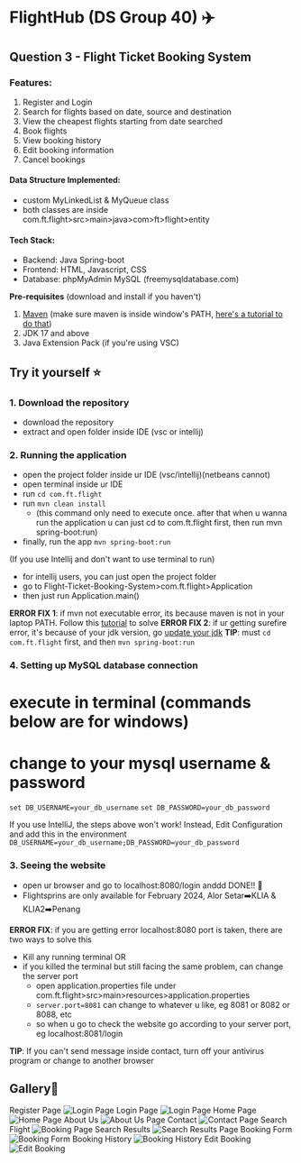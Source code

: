 # FlightHub (DS Group 40) ✈️
## Question 3 - Flight Ticket Booking System
### Features:
  1. Register and Login
  2. Search for flights based on date, source and destination
  3. View the cheapest flights starting from date searched
  4. Book flights
  5. View booking history
  6. Edit booking information
  7. Cancel bookings
     
#### Data Structure Implemented: 
- custom MyLinkedList & MyQueue class
- both classes are inside com.ft.flight>src>main>java>com>ft>flight>entity
  
#### Tech Stack:
  - Backend: Java Spring-boot
  - Frontend: HTML, Javascript, CSS
  - Database: phpMyAdmin MySQL (freemysqldatabase.com)

**Pre-requisites** (download and install if you haven't)
1. [Maven](https://maven.apache.org/download.cgi) (make sure maven is inside window's PATH, [here's a tutorial to do that](https://www.youtube.com/watch?v=88FB8MDgScA&t=1s)) 
2. JDK 17 and above
3. Java Extension Pack (if you're using VSC)

## Try it yourself ⭐
### 1. Download the repository
- download the repository
- extract and open folder inside IDE (vsc or intellij)

### 2. Running the application
- open the project folder inside ur IDE (vsc/intellij)(netbeans cannot)
- open terminal inside ur IDE
- run ```cd com.ft.flight```
- run ```mvn clean install```
  - (this command only need to execute once. after that when u wanna run the application u can just cd to com.ft.flight first, then run mvn spring-boot:run)
- finally, run the app ```mvn spring-boot:run```

(If you use Intellij and don't want to use terminal to run)
- for intellij users, you can just open the project folder
- go to Flight-Ticket-Booking-System>com.ft.flight>Application
- then just run Application.main()

**ERROR FIX 1**: if mvn not executable error, its because maven is not in your laptop PATH. Follow this [tutorial](https://www.youtube.com/watch?v=88FB8MDgScA&t=1s) to solve
**ERROR FIX 2**: if ur getting surefire error, it's because of your jdk version, go [update your jdk](https://www.oracle.com/java/technologies/downloads/)
**TIP**: must ```cd com.ft.flight``` first, and then ```mvn spring-boot:run```

### 4. Setting up MySQL database connection
# execute in terminal (commands below are for windows)
# change to your mysql username & password
 `set DB_USERNAME=your_db_username`
 `set DB_PASSWORD=your_db_password`

If you use IntelliJ, the steps above won't work!
Instead, Edit Configuration and add this in the environment 
```DB_USERNAME=your_db_username;DB_PASSWORD=your_db_password```

### 3. Seeing the website
- open ur browser and go to localhost:8080/login anddd DONE!! 🥳
- Flightsprins are only available for February 2024, Alor Setar➡️KLIA & KLIA2➡️Penang

**ERROR FIX**: if you are getting error localhost:8080 port is taken, there are two ways to solve this
- Kill any running terminal
    OR
- if you killed the terminal but still facing the same problem, can change the server port
    - open application.properties file under com.ft.flight>src>main>resources>application.properties
    - ```server.port=8081``` can change to whatever u like, eg 8081 or 8082 or 8088, etc
    - so when u go to check the website go according to your server port, eg localhost:8081/login
    
**TIP**: If you can't send message inside contact, turn off your antivirus program or change to another browser



## Gallery🎨
Register Page
![Login Page](/screenshots/screenshot10.png)
Login Page
![Login Page](/screenshots/screenshot1.png)
Home Page
![Home Page](/screenshots/screenshot2.png)
About Us
![About Us Page](/screenshots/screenshot3.png)
Contact
![Contact Page](/screenshots/screenshot4.png)
Search Flight
![Booking Page](/screenshots/screenshot5.png)
Search Results
![Search Results Page](/screenshots/screenshot6.png)
Booking Form
![Booking Form](/screenshots/screenshot7.png)
Booking History
![Booking History](/screenshots/screenshot8.png)
Edit Booking
![Edit Booking](/screenshots/screenshot9.png)
